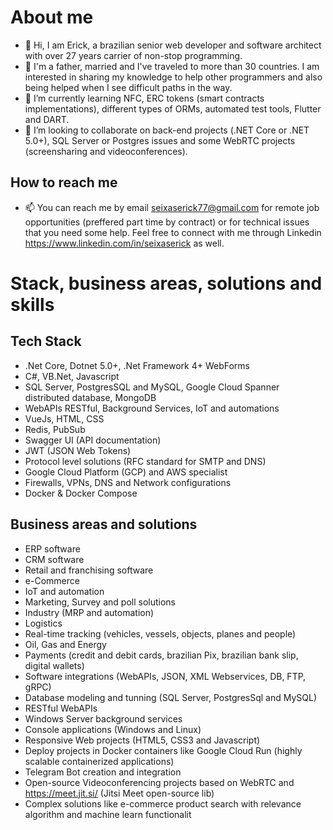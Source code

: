 # About me

- 👋 Hi, I am Erick, a brazilian senior web developer and software architect with over 27 years carrier of non-stop programming.
- 👀 I'm a father, married and I've traveled to more than 30 countries. I am interested in sharing my knowledge to help other programmers and also being helped when I see difficult paths in the way.
- 🌱 I’m currently learning NFC, ERC tokens (smart contracts implementations), different types of ORMs, automated test tools, Flutter and DART.
- 💞️ I’m looking to collaborate on back-end projects (.NET Core or .NET 5.0+), SQL Server or Postgres issues and some WebRTC projects (screensharing and videoconferences).
  
## How to reach me
- 📫 You can reach me by email <seixaserick77@gmail.com> for remote job opportunities (preffered part time by contract) or for technical issues that you need some help. Feel free to connect with me through Linkedin <https://www.linkedin.com/in/seixaserick> as well.





# Stack, business areas, solutions and skills
## Tech Stack
  - .Net Core, Dotnet 5.0+, .Net Framework 4+ WebForms
  - C#, VB.Net, Javascript
  - SQL Server, PostgresSQL and MySQL, Google Cloud Spanner distributed database, MongoDB
  - WebAPIs RESTful, Background Services, IoT and automations
  - VueJs, HTML, CSS
  - Redis, PubSub
  - Swagger UI (API documentation)
  - JWT (JSON Web Tokens)
  - Protocol level solutions (RFC standard for SMTP and DNS)
  - Google Cloud Platform (GCP) and AWS specialist 
  - Firewalls, VPNs, DNS and Network configurations
  - Docker & Docker Compose

## Business areas and solutions
- ERP software
- CRM software
- Retail and franchising software 
- e-Commerce
- IoT and automation
- Marketing, Survey and poll solutions
- Industry (MRP and automation)
- Logistics
- Real-time tracking (vehicles, vessels, objects, planes and people)
- Oil, Gas and Energy
- Payments (credit and debit cards, brazilian Pix, brazilian bank slip, digital wallets)
- Software integrations (WebAPIs, JSON, XML Webservices, DB, FTP, gRPC)
- Database modeling and tunning (SQL Server, PostgresSql and MySQL)
- RESTful WebAPIs
- Windows Server background services
- Console applications (Windows and Linux)
- Responsive Web projects (HTML5, CSS3 and Javascript) 
- Deploy projects in Docker containers like Google Cloud Run (highly scalable containerized applications)
- Telegram Bot creation and integration
- Open-source Videoconferencing projects based on WebRTC and <https://meet.jit.si/> (Jitsi Meet open-source lib)
- Complex solutions like e-commerce product search with relevance algorithm and machine learn functionalit 


